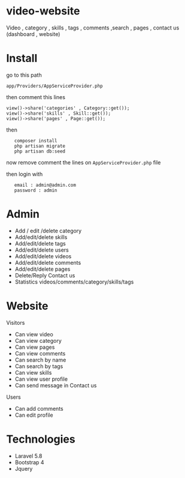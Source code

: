 
# video-website
Video , category , skills , tags  , comments ,search , pages , contact us (dashboard , website)

# Install

 go to this path

```
app/Providers/AppServiceProvider.php
```

then comment this lines

```
view()->share('categories' , Category::get());
view()->share('skills' , Skill::get());
view()->share('pages' , Page::get());
```

then

```
   composer install
   php artisan migrate
   php artisan db:seed
```

now remove comment the lines on `AppServiceProvider.php` file

then login with

```
   email : admin@admin.com
   password : admin
```

# Admin 
-	Add / edit /delete category
-	Add/edit/delete skills
-	Add/edit/delete tags
-	Add/edit/delete users
-	Add/edit/delete videos
-	Add/edit/delete comments
-	Add/edit/delete pages
-	Delete/Reply Contact us
-	Statistics videos/comments/category/skills/tags

# Website
Visitors
   -	Can view video
   -	Can view category
   -	Can view pages
   -	Can view comments
   -	Can search by name 
   -	Can search by tags
   -	Can view skills
   -	Can view user profile
   -	Can send message in Contact us
   
Users
   -	Can add comments
   -	Can edit profile

# Technologies
  -	Laravel 5.8
  -	Bootstrap 4
  -	Jquery


